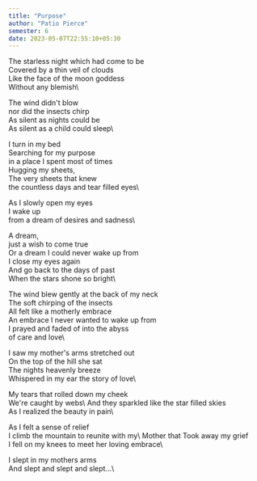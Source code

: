 ```yaml
---
title: "Purpose"
author: "Patio Pierce"
semester: 6
date: 2023-05-07T22:55:10+05:30
---
```



The starless night which had come to be\
Covered by a thin veil of clouds\
Like the face of the moon goddess\
Without any blemish\

The wind didn't blow \
nor did the insects chirp\
As silent as nights could be\
As silent as a child could sleep\

I turn in my bed\
Searching for my purpose\
 in a place I spent most of times\
Hugging my sheets,\
The very sheets that knew \
the countless days and tear filled eyes\

As I slowly open my eyes\
I wake up \
from a dream of desires and sadness\

A dream,\
just a wish to come true\
Or a dream I could never wake up from\
I close my eyes again\
And go back to the days of past\
When the stars shone so bright\

The wind blew gently at the back of my neck\
The soft chirping of the insects\
All felt like a motherly embrace\
An embrace I never wanted to wake up from\
I prayed and faded of into the abyss\
 of care and love\

I saw my mother's arms stretched out\
On the top of the hill she sat\
The nights heavenly breeze\
Whispered in my ear the story of love\

My tears that rolled down my cheek\
We're caught by webs\ 
And they sparkled like the star filled skies\
As I realized the beauty in pain\

As I felt a sense of relief\
I climb the mountain to reunite with my\ 
Mother that Took away my grief\
I fell on my knees to meet her loving embrace\

I slept in my mothers arms\
And slept and slept and slept...\ 


